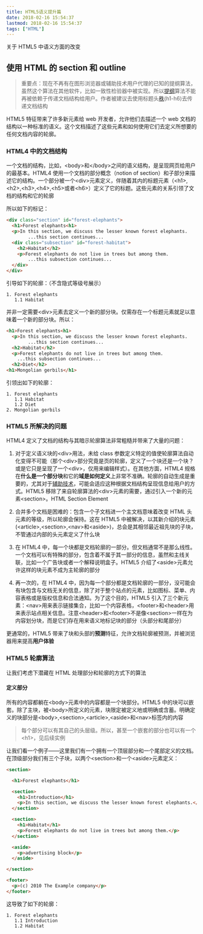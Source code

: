 ```yaml
---
title: HTML5语义提升篇
date: 2018-02-16 15:54:37
lastmod: 2018-02-16 15:54:37
tags: ["HTML"]
---
```


关于 HTML5 中语义方面的改变

<!--more-->

## 使用 HTML 的 section 和 outline

> 重要点：现在不再有在图形浏览器或辅助技术用户代理的已知的提纲算法，虽然这个算法在其他软件，比如一致性检验器中被实现。所以<a href="https://www.w3.org/TR/html5/sections.html#outline">提纲</a>算法不能再被依赖于传递文档结构给用户。作者被建议去使用标题头<a href="https://www.w3.org/TR/html5/sections.html#rank">秩</a>(h1-h6)去传递文档结构

HTML5 特征带来了许多新元素给 web 开发者，允许他们去描述一个 web 文档的结构以一种标准的语义。这个文档描述了这些元素和如何使用它们去定义所想要的任何文档内容的轮廓。

### HTML4 中的文档结构

一个文档的结构，比如，\<body>和\</body>之间的语义结构，是呈现网页给用户的最基本。HTML4 使用一个文档的部分概念（notion of section）和子部分来描述它的结构。一个部分被一个\<div>元素定义，伴随着其内的标题元素（\<h1>,\<h2>,\<h3>,\<h4>,\<h5>或者\<h6>）定义了它的标题。这些元素的关系引领了文档的结构和它的轮廓

所以如下的标记：

```html
<div class="section" id="forest-elephants">
  <h1>Forest elephants<h1>
  <p>In this section, we discuss the lesser known forest elephants.
		...this section continues...
  <div class="subsection" id="forest-habitat">
    <h2>Habitat</h2>
    <p>Forest elephants do not live in trees but among them.
		...this subsection continues...
  </div>
</div>
```

引导如下的轮廓：（不含隐式等级号展示）

```
1. Forest elephants
   1.1 Habitat
```

并非一定需要\<div>元素去定义一个新的部分块。仅需存在一个标题元素就足以意味着一个新的部分块。所以：

```html
<h1>Forest elephants<h1>
  <p>In this section, we discuss the lesser known forest elephants.
		...this section continues...
  <h2>Habitat</h2>
  <p>Forest elephants do not live in trees but among them.
	...this subsection continues...
  <h2>Diet</h2>
<h1>Mongolian gerbils</h1>
```

引领出如下的轮廓：

```
1. Forest elephants
   1.1 Habitat
   1.2 Diet
2. Mongolian gerbils
```

### HTML5 所解决的问题

HTML4 定义了文档的结构与其暗示轮廓算法非常粗糙并带来了大量的问题：

1. 对于定义语义块的\<div>用法，未给 class 参数定义特定的值使轮廓算法自动化变得不可能（那个\<div>部分究竟是页的轮廓，定义了一个块还是一个块？或是它只是呈现了一个\<div>，仅用来编辑样式）。在其他方面，HTML4 规格在**什么是一个部分块**和它的**域是如何定义**上非常不准确。轮廓的自动生成是重要的，尤其对于<a href="https://en.wikipedia.org/wiki/Assistive_technology">辅助技术</a>，可能会适应这种根据文档结构呈现信息给用户的方式。HTML5 移除了来自轮廓算法的\<div>元素的需要，通过引入一个新的元素\<section>。HTML Section Element

2. 合并多个文档是困难的：包含一个子文档进一个主文档意味着改变 HTML 头元素的等级，所以轮廓会保持。这在 HTML5 中被解决，以其新介绍的块元素(\<article>,\<section>,\<nav>和\<aside>)，总会是其相邻最近祖先块的子块，不管通过内部的头元素定义了什么块

3. 在 HTML4 中，每一个块都是文档轮廓的一部分。但文档通常不是那么线性。一个文档可以有特殊的部分，包含着不属于其一部分的信息，虽然和主线关联，比如一个广告块或者一个解释说明盒子。HTML5 介绍了\<aside>元素允许这样的块元素不成为主轮廓的部分

4. 再一次的，在 HTML4 中，因为每一个部分都是文档轮廓的一部分，没可能会有块包含与文档无关的信息，除了对于整个站点的元素，比如图标、菜单、内容表格或是版权信息和合法通知。为了这个目的，HTML5 引入了三个新元素：\<nav>用来表示链接集合，比如一个内容表格，\<footer>和\<header>用来表示站点相关信息。注意\<header>和\<footer>不是像\<section>一样在为内容划分块，而是它们存在用来语义地标记块的部分（头部分和尾部分）

更通常的，HTML5 带来了块和头部的**预测**特征，允许文档轮廓被预测，并被浏览器用来提高**用户体验**

### HTML5 轮廓算法

让我们考虑下潜藏在 HTML 处理部分和轮廓的方式下的算法

#### 定义部分

所有的内容都躺在\<body>元素中的内容都是一个块部分。HTML5 中的块可以嵌套。除了主块，被\<body>所定义的元素，块限定被定义地或明确或含蓄。明确定义的块部分是\<body>,\<section>,\<article>,\<aside>和\<nav>标签内的内容

> 每个部分可以有其自己的头层级。所以，甚至一个嵌套的部分也可以有一个\<h1>，见后续实例

让我们看一个例子——这里我们有一个拥有一个顶层部分和一个尾部定义的文档。在顶级部分我们有三个子块，以两个\<section>和一个\<aside>元素定义：

```html
<section>

  <h1>Forest elephants</h1>

  <section>
    <h1>Introduction</h1>
    <p>In this section, we discuss the lesser known forest elephants.</p>
  </section>

  <section>
    <h1>Habitat</h1>
    <p>Forest elephants do not live in trees but among them.</p>
  </section>

  <aside>
    <p>advertising block</p>
  </aside>

</section>

<footer>
  <p>(c) 2010 The Example company</p>
</footer>
```

这导致了如下的轮廓：

```
1. Forest elephants
   1.1 Introduction
   1.2 Habitat
```
